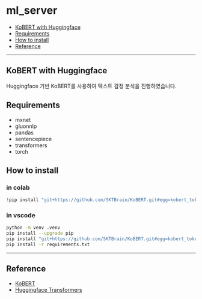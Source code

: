 # ml_server

<!-- code_chunk_output -->

- [KoBERT with Huggingface](#kobert-with-huggingface)
- [Requirements](#requirements)
- [How to install](#how-to-install)
- [Reference](#reference)

<!-- /code_chunk_output -->

---

## KoBERT with Huggingface

Huggingface 기반 KoBERT를 사용하여 텍스트 감정 분석을 진행하였습니다.

## Requirements

- mxnet
- gluonnlp
- pandas
- sentencepiece
- transformers
- torch

## How to install

### in colab

```python
!pip install "git+https://github.com/SKTBrain/KoBERT.git#egg=kobert_tokenizer&subdirectory=kobert_hf"
```

### in vscode

```sh
python -m venv .venv
pip install --upgrade pip
pip install "git+https://github.com/SKTBrain/KoBERT.git#egg=kobert_tokenizer&subdirectory=kobert_hf"
pip install -r requirements.txt
```

---

## Reference

- [KoBERT](https://github.com/SKTBrain/KoBERT)
- [Huggingface Transformers](https://github.com/huggingface/transformers)
